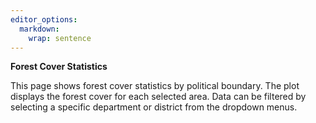 ```yaml
---
editor_options: 
  markdown: 
    wrap: sentence
---
```


**Forest Cover Statistics**

This page shows forest cover statistics by political boundary. The plot displays the forest cover for each selected area. Data can be filtered by selecting a specific department or district from the dropdown menus.
